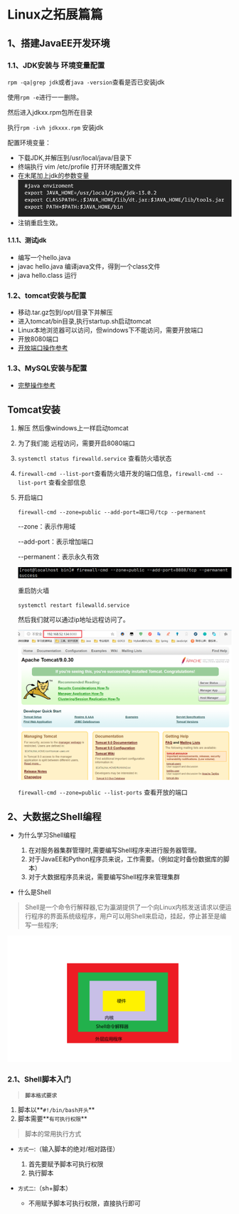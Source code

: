 # Linux之拓展篇篇

## 1、搭建JavaEE开发环境

### 1.1、JDK安装与 环境变量配置

`rpm -qa|grep jdk`或者`java -version`查看是否已安装jdk

使用`rpm -e`进行一一删除。

然后进入jdkxx.rpm包所在目录

执行`rpm -ivh jdkxxx.rpm` 安装jdk

配置环境变量：





- 下载JDK,并解压到/usr/local/java/目录下
- 终端执行 vim /etc/profile 打开环境配置文件
- 在末尾加上jdk的参数变量
![jdk配置](JDK环境配置.png)
- 注销重启生效。

#### 1.1.1、测试jdk

- 编写一个hello.java
- javac hello.java 编译java文件，得到一个class文件
- java hello.class 运行

### 1.2、tomcat安装与配置

- 移动.tar.gz包到/opt/目录下并解压
- 进入tomcat/bin目录,执行startup.sh启动tomcat
- Linux本地浏览器可以访问，但windows下不能访问，需要开放端口
- 开放8080端口
- [开放端口操作参考](https://jingyan.baidu.com/article/5552ef4796f55e518efbc94f.html)

### 1.3、MySQL安装与配置

- [完整操作参考](https://blog.51cto.com/11261718/2465227)



## Tomcat安装

1. 解压 然后像windows上一样启动tomcat

2. 为了我们能 远程访问，需要开启8080端口

3. `systemctl status firewalld.service` 查看防火墙状态

4. `firewall-cmd --list-port`查看防火墙开发的端口信息，`firewall-cmd --list-port` 查看全部信息

5. 开启端口

   `firewall-cmd --zone=public --add-port=端口号/tcp --permanent`

    --zone：表示作用域

   --add-port：表示增加端口

   --permanent：表示永久有效

   ![image-20200501010234746](Linux学习笔记-拓展篇.assets/image-20200501010234746.png)

   重启防火墙

   `systemctl restart filewalld.service`

   然后我们就可以通过ip地址远程访问了。

   <img src="Linux学习笔记-拓展篇.assets/image-20200501010350454.png" alt="image-20200501010350454" style="zoom:50%;" />

   

   `firewall-cmd --zone=public --list-ports` 查看开放的端口

   

   
   
   

## 2、大数据之Shell编程

- 为什么学习Shell编程
    1. 在对服务器集群管理时,需要编写Shell程序来进行服务器管理。
    2. 对于JavaEE和Python程序员来说，工作需要。（例如定时备份数据库的脚本）
    3. 对于大数据程序员来说，需要编写Shell程序来管理集群

- 什么是Shell

> Shell是一个命令行解释器,它为瀛湖提供了一个向Linux内核发送请求以便运行程序的界面系统级程序，用户可以用Shell来启动，挂起，停止甚至是编写一些程序;

![示意图](Shell.png)

### 2.1、Shell脚本入门

> **`脚本格式要求`**

1. 脚本以**`#!/bin/bash开头`**
2. 脚本需要**`有可执行权限`**

> 脚本的常用执行方式

- `方式一`:（输入脚本的绝对/相对路径）
    1. 首先要赋予脚本可执行权限
    2. 执行脚本

- `方式二`:（sh+脚本）
  - 不用赋予脚本可执行权限，直接执行即可
